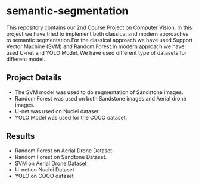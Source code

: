 # semantic-segmentation
This repository contains our 2nd Course Project on Computer Vision. In this project we have tried to implement both classical and modern approaches to semantic segmentation.For the classical approach we have used Support Vector Machine (SVM) and Random Forest.In modern approach we have used U-net and YOLO Model.  We have used different type of datasets for different model.

## Project Details
- The SVM model was used to do segmentation of Sandstone images.
- Random Forest was used on both Sandstone images and Aerial drone images.
- U-net was used on Nuclei dataset.
- YOLO Model was used for the COCO dataset.

## Results
- Random Forest on Aerial Drone Dataset.
- Random Forest on Sandtone Dataset.
- SVM on Aerial Drone Dataset
- U-net on Nuclei Dataset
- YOLO on COCO dataset






